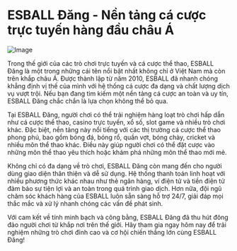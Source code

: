 # ESBALL Đăng - Nền tảng cá cược trực tuyến hàng đầu châu Á

![Image](https://github.com/user-attachments/assets/bd51ea9f-0666-407b-a7a7-98ead6de688c)

Trong thế giới của các trò chơi trực tuyến và cá cược thể thao, ESBALL Đăng là một trong những cái tên nổi bật nhất không chỉ ở Việt Nam mà còn trên khắp châu Á. Được thành lập từ năm 2010, ESBALL đã nhanh chóng khẳng định vị thế của mình với hệ thống cá cược đa dạng và chất lượng dịch vụ vượt trội. Nếu bạn đang tìm kiếm một nền tảng cá cược an toàn và uy tín, ESBALL Đăng chắc chắn là lựa chọn không thể bỏ qua.

Tại ESBALL Đăng, người chơi có thể trải nghiệm hàng loạt trò chơi hấp dẫn như cá cược thể thao, casino trực tuyến, xổ số, slot game và nhiều trò chơi khác. Đặc biệt, nền tảng này nổi tiếng với các thị trường cá cược thể thao phong phú, bao gồm bóng đá, bóng rổ, quần vợt, bóng chày, cricket và nhiều môn thể thao khác. Điều này giúp người chơi có thể đặt cược vào những môn thể thao yêu thích hoặc khám phá những môn thể thao mới mẻ.

Không chỉ có đa dạng về trò chơi, ESBALL Đăng còn mang đến cho người dùng giao diện thân thiện và dễ sử dụng. Hệ thống thanh toán linh hoạt với nhiều phương thức khác nhau như thẻ ngân hàng, ví điện tử và tiền điện tử đảm bảo sự tiện lợi và an toàn trong quá trình giao dịch. Hơn nữa, đội ngũ chăm sóc khách hàng của ESBALL luôn sẵn sàng hỗ trợ 24/7, giải đáp mọi thắc mắc và xử lý nhanh chóng các vấn đề phát sinh.

Với cam kết về tính minh bạch và công bằng, ESBALL Đăng đã thu hút đông đảo người chơi từ khắp nơi trên thế giới. Hãy tham gia ngay hôm nay để trải nghiệm những trò chơi đỉnh cao và cơ hội chiến thắng lớn cùng ESBALL Đăng!